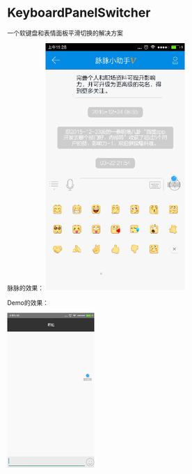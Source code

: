 # KeyboardPanelSwitcher
一个软键盘和表情面板平滑切换的解决方案

脉脉的效果：
![image](./screenshots/maimai.gif)

Demo的效果：

![](./screenshots/screenshot.gif)
